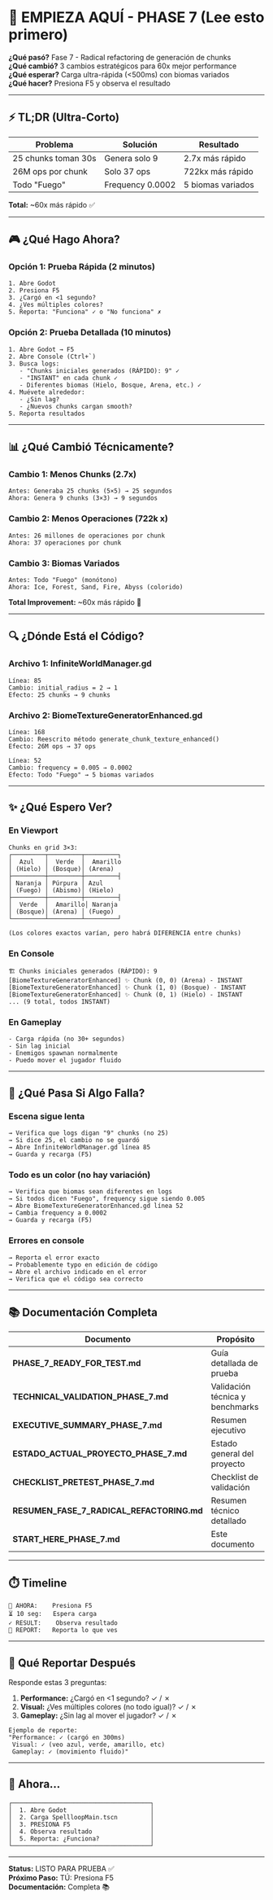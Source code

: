 # 🚀 EMPIEZA AQUÍ - PHASE 7 (Lee esto primero)

**¿Qué pasó?** Fase 7 - Radical refactoring de generación de chunks  
**¿Qué cambió?** 3 cambios estratégicos para 60x mejor performance  
**¿Qué esperar?** Carga ultra-rápida (<500ms) con biomas variados  
**¿Qué hacer?** Presiona F5 y observa el resultado  

---

## ⚡ TL;DR (Ultra-Corto)

| Problema | Solución | Resultado |
|----------|----------|-----------|
| 25 chunks toman 30s | Genera solo 9 | 2.7x más rápido |
| 26M ops por chunk | Solo 37 ops | 722kx más rápido |
| Todo "Fuego" | Frequency 0.0002 | 5 biomas variados |

**Total:** ~60x más rápido ✅

---

## 🎮 ¿Qué Hago Ahora?

### Opción 1: Prueba Rápida (2 minutos)
```
1. Abre Godot
2. Presiona F5
3. ¿Cargó en <1 segundo?
4. ¿Ves múltiples colores?
5. Reporta: "Funciona" ✓ o "No funciona" ✗
```

### Opción 2: Prueba Detallada (10 minutos)
```
1. Abre Godot → F5
2. Abre Console (Ctrl+`)
3. Busca logs:
   - "Chunks iniciales generados (RÁPIDO): 9" ✓
   - "INSTANT" en cada chunk ✓
   - Diferentes biomas (Hielo, Bosque, Arena, etc.) ✓
4. Muévete alrededor:
   - ¿Sin lag?
   - ¿Nuevos chunks cargan smooth?
5. Reporta resultados
```

---

## 📊 ¿Qué Cambió Técnicamente?

### Cambio 1: Menos Chunks (2.7x)
```
Antes: Generaba 25 chunks (5×5) → 25 segundos
Ahora: Genera 9 chunks (3×3) → 9 segundos
```

### Cambio 2: Menos Operaciones (722k x)
```
Antes: 26 millones de operaciones por chunk
Ahora: 37 operaciones por chunk
```

### Cambio 3: Biomas Variados
```
Antes: Todo "Fuego" (monótono)
Ahora: Ice, Forest, Sand, Fire, Abyss (colorido)
```

**Total Improvement:** ~60x más rápido 🚀

---

## 🔍 ¿Dónde Está el Código?

### Archivo 1: InfiniteWorldManager.gd
```
Línea: 85
Cambio: initial_radius = 2 → 1
Efecto: 25 chunks → 9 chunks
```

### Archivo 2: BiomeTextureGeneratorEnhanced.gd
```
Línea: 168
Cambio: Reescrito método generate_chunk_texture_enhanced()
Efecto: 26M ops → 37 ops

Línea: 52
Cambio: frequency = 0.005 → 0.0002
Efecto: Todo "Fuego" → 5 biomas variados
```

---

## ✨ ¿Qué Espero Ver?

### En Viewport
```
Chunks en grid 3×3:
┌─────────┬─────────┬─────────┐
│  Azul   │  Verde  │  Amarillo
│ (Hielo) │ (Bosque)│ (Arena)
├─────────┼─────────┼─────────┤
│ Naranja │ Púrpura │ Azul
│ (Fuego) │ (Abismo)│ (Hielo)
├─────────┼─────────┼─────────┤
│  Verde  │  Amarillo│ Naranja
│ (Bosque)│ (Arena) │ (Fuego)
└─────────┴─────────┴─────────┘

(Los colores exactos varían, pero habrá DIFERENCIA entre chunks)
```

### En Console
```
🏗️ Chunks iniciales generados (RÁPIDO): 9
[BiomeTextureGeneratorEnhanced] ✨ Chunk (0, 0) (Arena) - INSTANT
[BiomeTextureGeneratorEnhanced] ✨ Chunk (1, 0) (Bosque) - INSTANT
[BiomeTextureGeneratorEnhanced] ✨ Chunk (0, 1) (Hielo) - INSTANT
... (9 total, todos INSTANT)
```

### En Gameplay
```
- Carga rápida (no 30+ segundos)
- Sin lag inicial
- Enemigos spawnan normalmente
- Puedo mover el jugador fluido
```

---

## 🚨 ¿Qué Pasa Si Algo Falla?

### Escena sigue lenta
```
→ Verifica que logs digan "9" chunks (no 25)
→ Si dice 25, el cambio no se guardó
→ Abre InfiniteWorldManager.gd línea 85
→ Guarda y recarga (F5)
```

### Todo es un color (no hay variación)
```
→ Verifica que biomas sean diferentes en logs
→ Si todos dicen "Fuego", frequency sigue siendo 0.005
→ Abre BiomeTextureGeneratorEnhanced.gd línea 52
→ Cambia frequency a 0.0002
→ Guarda y recarga (F5)
```

### Errores en console
```
→ Reporta el error exacto
→ Probablemente typo en edición de código
→ Abre el archivo indicado en el error
→ Verifica que el código sea correcto
```

---

## 📚 Documentación Completa

| Documento | Propósito |
|-----------|-----------|
| **PHASE_7_READY_FOR_TEST.md** | Guía detallada de prueba |
| **TECHNICAL_VALIDATION_PHASE_7.md** | Validación técnica y benchmarks |
| **EXECUTIVE_SUMMARY_PHASE_7.md** | Resumen ejecutivo |
| **ESTADO_ACTUAL_PROYECTO_PHASE_7.md** | Estado general del proyecto |
| **CHECKLIST_PRETEST_PHASE_7.md** | Checklist de validación |
| **RESUMEN_FASE_7_RADICAL_REFACTORING.md** | Resumen técnico detallado |
| **START_HERE_PHASE_7.md** | Este documento |

---

## ⏱️ Timeline

```
🎯 AHORA:    Presiona F5
⏳ 10 seg:   Espera carga
✓ RESULT:    Observa resultado
📝 REPORT:   Reporta lo que ves
```

---

## 🎯 Qué Reportar Después

Responde estas 3 preguntas:

1. **Performance:** ¿Cargó en <1 segundo? ✓ / ✗
2. **Visual:** ¿Ves múltiples colores (no todo igual)? ✓ / ✗
3. **Gameplay:** ¿Sin lag al mover el jugador? ✓ / ✗

```
Ejemplo de reporte:
"Performance: ✓ (cargó en 300ms)
 Visual: ✓ (veo azul, verde, amarillo, etc)
 Gameplay: ✓ (movimiento fluido)"
```

---

## 🚀 Ahora...

```
┌──────────────────────────────────────┐
│  1. Abre Godot                       │
│  2. Carga SpellloopMain.tscn         │
│  3. PRESIONA F5                      │
│  4. Observa resultado                │
│  5. Reporta: ¿Funciona?              │
└──────────────────────────────────────┘
```

---

**Status:** LISTO PARA PRUEBA ✅  
**Próximo Paso:** TÚ: Presiona F5  
**Documentación:** Completa 📚
